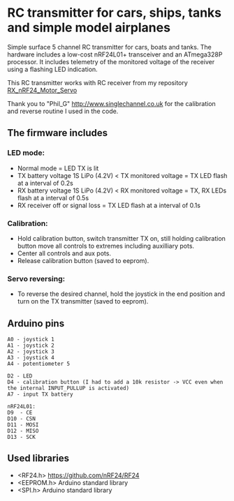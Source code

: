 # RC transmitter for cars, ships, tanks and simple model airplanes
Simple surface 5 channel RC transmitter for cars, boats and tanks.
The hardware includes a low-cost nRF24L01+ transceiver and an ATmega328P processor.
It includes telemetry of the monitored voltage of the receiver using a flashing LED indication.

This RC transmitter works with RC receiver from my repository [RX_nRF24_Motor_Servo](https://github.com/stanekTM/RX_nRF24_Motor_Servo)

Thank you to "Phil_G" http://www.singlechannel.co.uk for the calibration and reverse routine I used in the code.

## The firmware includes
### LED mode:
* Normal mode = LED TX is lit
* TX battery voltage 1S LiPo (4.2V) < TX monitored voltage = TX LED flash at a interval of 0.2s
* RX battery voltage 1S LiPo (4.2V) < RX monitored voltage = TX, RX LEDs flash at a interval of 0.5s
* RX receiver off or signal loss = TX LED flash at a interval of 0.1s
### Calibration:
* Hold calibration button, switch transmitter TX on, still holding calibration button move all controls to extremes including auxilliary pots.
* Center all controls and aux pots.
* Release calibration button (saved to eeprom).
### Servo reversing:
* To reverse the desired channel, hold the joystick in the end position and turn on the TX transmitter (saved to eeprom).

## Arduino pins
```
A0 - joystick 1
A1 - joystick 2
A2 - joystick 3
A3 - joystick 4
A4 - potentiometer 5

D2 - LED
D4 - calibration button (I had to add a 10k resistor -> VCC even when the internal INPUT_PULLUP is activated)
A7 - input TX battery

nRF24L01:
D9  - CE
D10 - CSN
D11 - MOSI
D12 - MISO
D13 - SCK
```

## Used libraries
* <RF24.h>   https://github.com/nRF24/RF24
* <EEPROM.h> Arduino standard library
* <SPI.h>    Arduino standard library
